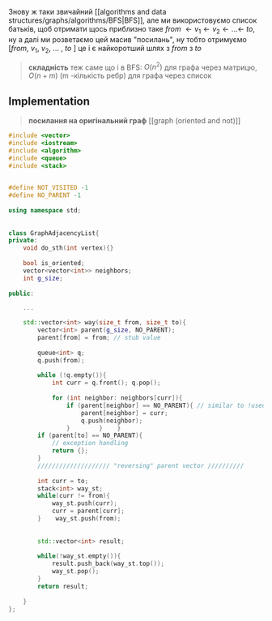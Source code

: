 Знову ж таки звичайний [[algorithms and data structures/graphs/algorithms/BFS|BFS]], але ми використовуємо список батьків, щоб отримати щось приблизно таке _from_ $\leftarrow v_1 \leftarrow v_2 \leftarrow ... \leftarrow$ _to_, ну а далі ми розветаємо цей масив "посилань", ну тобто отримуємо \[_from_, $v_1$, $v_2$, ... , _to_ \]  це і є найкоротший шлях з _from_ з _to_

> **складність** теж саме що і в BFS: $O(n^2)$ для графа через матрицю, $O(n+m)$ (m -кількість ребр) для графа через список


## Implementation

> **посилання на оригінальний граф** [[graph (oriented and not)]]



``` c++
#include <vector>  
#include <iostream>  
#include <algorithm>  
#include <queue>  
#include <stack>  

  
#define NOT_VISITED -1  
#define NO_PARENT -1
  
using namespace std;  
  
  
class GraphAdjacencyList{  
private:  
    void do_sth(int vertex){}  
  
    bool is_oriented;  
    vector<vector<int>> neighbors;  
    int g_size;  
  
public:  

	...

	std::vector<int> way(size_t from, size_t to){  
	    vector<int> parent(g_size, NO_PARENT);  
	    parent[from] = from; // stub value  
	  
	    queue<int> q;  
	    q.push(from);  
	  
	    while (!q.empty()){  
	        int curr = q.front(); q.pop();  
	  
	        for (int neighbor: neighbors[curr]){  
	            if (parent[neighbor] == NO_PARENT){ // similar to !used[neighbor]  
	                parent[neighbor] = curr;  
	                q.push(neighbor);  
	            }        }    }  
	    if (parent[to] == NO_PARENT){  
	        // exception handling  
	        return {};  
	    }  
	    //////////////////// "reversing" parent vector //////////  
	  
	    int curr = to;  
	    stack<int> way_st;  
	    while(curr != from){  
	        way_st.push(curr);  
	        curr = parent[curr];  
	    }    way_st.push(from);  
	  
	  
	    std::vector<int> result;  
	  
	    while(!way_st.empty()){  
	        result.push_back(way_st.top());  
	        way_st.pop();  
	    }  
	    return result;  
	  
	}
};
```